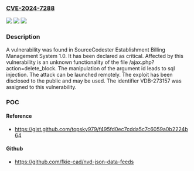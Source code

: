 ### [CVE-2024-7288](https://cve.mitre.org/cgi-bin/cvename.cgi?name=CVE-2024-7288)
![](https://img.shields.io/static/v1?label=Product&message=Establishment%20Billing%20Management%20System&color=blue)
![](https://img.shields.io/static/v1?label=Version&message=%3D%201.0%20&color=brighgreen)
![](https://img.shields.io/static/v1?label=Vulnerability&message=CWE-89%20SQL%20Injection&color=brighgreen)

### Description

A vulnerability was found in SourceCodester Establishment Billing Management System 1.0. It has been declared as critical. Affected by this vulnerability is an unknown functionality of the file /ajax.php?action=delete_block. The manipulation of the argument id leads to sql injection. The attack can be launched remotely. The exploit has been disclosed to the public and may be used. The identifier VDB-273157 was assigned to this vulnerability.

### POC

#### Reference
- https://gist.github.com/topsky979/f495fd0ec7cdda5c7c6059a0b2224b64

#### Github
- https://github.com/fkie-cad/nvd-json-data-feeds

